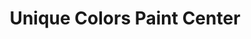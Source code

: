 ---
title: "Unique Colors Paint Center"
url: /tandag-city/unique-colors-paint-center/
shop: Farben
---